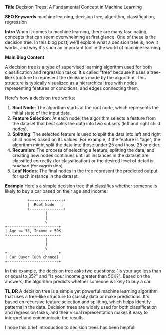 **Title**
Decision Trees: A Fundamental Concept in Machine Learning

**SEO Keywords**
machine learning, decision tree, algorithm, classification, regression

**Intro**
When it comes to machine learning, there are many fascinating concepts that can seem overwhelming at first glance. One of these is the decision tree. In this blog post, we'll explore what a decision tree is, how it works, and why it's such an important tool in the world of machine learning.

**Main Blog Content**

A decision tree is a type of supervised learning algorithm used for both classification and regression tasks. It's called "tree" because it uses a tree-like structure to represent the decisions made by the algorithm. This structure is typically visualized as a hierarchical tree with nodes representing features or conditions, and edges connecting them.

Here's how a decision tree works:

1. **Root Node**: The algorithm starts at the root node, which represents the initial state of the input data.
2. **Feature Selection**: At each node, the algorithm selects a feature from the dataset that best splits the data into two subsets (left and right child nodes).
3. **Splitting**: The selected feature is used to split the data into left and right child nodes based on its values. For example, if the feature is "age", the algorithm might split the data into those under 25 and those 25 or older.
4. **Recursion**: The process of selecting a feature, splitting the data, and creating new nodes continues until all instances in the dataset are classified correctly (for classification) or the desired level of detail is reached (for regression).
5. **Leaf Nodes**: The final nodes in the tree represent the predicted output for each instance in the dataset.

**Example**
Here's a simple decision tree that classifies whether someone is likely to buy a car based on their age and income:
```
          +---------------+
          |  Root Node   |
          +---------------+
                  |
                  |
                  v
+-----------------------+
| Age <= 35, Income > 50K|
+-----------------------+
                  |
                  |
                  v
+-----------------------+
| Car Buyer (80% chance) |
+-----------------------+
```
In this example, the decision tree asks two questions: "Is your age less than or equal to 35?" and "Is your income greater than 50K?". Based on the answers, the algorithm predicts whether someone is likely to buy a car.

**TL;DR**
A decision tree is a simple yet powerful machine learning algorithm that uses a tree-like structure to classify data or make predictions. It's based on recursive feature selection and splitting, which helps identify patterns in the data. Decision trees are widely used for both classification and regression tasks, and their visual representation makes it easy to interpret and communicate the results.

I hope this brief introduction to decision trees has been helpful!